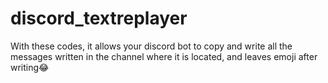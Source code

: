 # discord_textreplayer
With these codes, it allows your discord bot to copy and write all the messages written in the channel where it is located, and leaves emoji after writing😂

